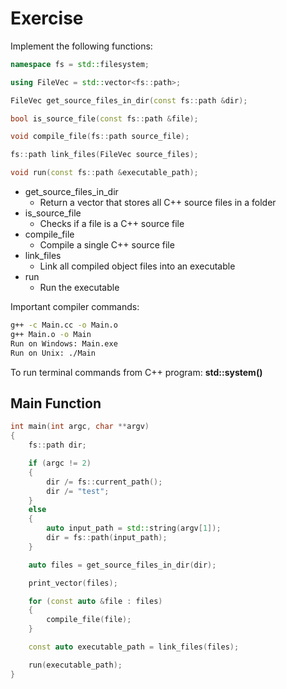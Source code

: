 # Exercise

Implement the following functions:

```cpp
namespace fs = std::filesystem;

using FileVec = std::vector<fs::path>;

FileVec get_source_files_in_dir(const fs::path &dir);

bool is_source_file(const fs::path &file);

void compile_file(fs::path source_file);

fs::path link_files(FileVec source_files);

void run(const fs::path &executable_path);
```

- get_source_files_in_dir
  - Return a vector that stores all C++ source files in a folder
- is_source_file
  - Checks if a file is a C++ source file
- compile_file
  - Compile a single C++ source file
- link_files
  - Link all compiled object files into an executable
- run
  - Run the executable

Important compiler commands:

```bash
g++ -c Main.cc -o Main.o
g++ Main.o -o Main
Run on Windows: Main.exe
Run on Unix: ./Main
```

To run terminal commands from C++ program: **std::system()**

## Main Function

```cpp
int main(int argc, char **argv)
{
    fs::path dir;

    if (argc != 2)
    {
        dir /= fs::current_path();
        dir /= "test";
    }
    else
    {
        auto input_path = std::string(argv[1]);
        dir = fs::path(input_path);
    }

    auto files = get_source_files_in_dir(dir);

    print_vector(files);

    for (const auto &file : files)
    {
        compile_file(file);
    }

    const auto executable_path = link_files(files);

    run(executable_path);
}
```
